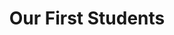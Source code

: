 ---
year: "2018"
title: "Our First Students"
description: ["The first batch of 10 talented students joined Kiran Pratibha Scholarship from small towns and villages of India. After going through the rigorous selection process, they were admitted wholeheartedly into Kiran Foundation family,  with full commitment for their holistic development and complete support for unique needs they had to be the best they can be. ",]

image: "/assets/images/about/about-us-1.png"
button: 

    type: "btn3"  # btn1 for primary, btn2 for secondary, btn3 for tertiary
    text: "Learn More about Pratibha"
    path: "/pratibha"
---